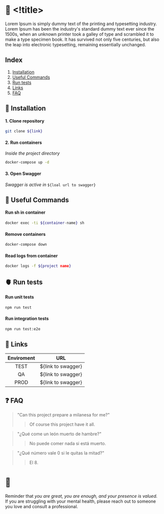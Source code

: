 # 🦘 <!title> <!-- project name -->

Lorem Ipsum is simply dummy text of the printing and typesetting industry. Lorem Ipsum has been the industry's standard dummy text ever since the 1500s, when an unknown printer took a galley of type and scrambled it to make a type specimen book. It has survived not only five centuries, but also the leap into electronic typesetting, remaining essentially unchanged.

<!-- short description about the project -->

## Index

1. [Installation](#installation)
2. [Useful Commands](#useful-commands)
3. [Run tests](#run-tests)
4. [Links](#links)
5. [FAQ](#faw)

<a name="installation"></a>

## 👣 Installation

#### 1. Clone repository

```bash
git clone ${link}
```

#### 2. Run containers

_Inside the project directory_

```bash
docker-compose up -d
```

#### 3. Open Swagger

_Swagger is active in_ `${loal url to swagger}`

<a name="useful-commands"></a>

## 🧠 Useful Commands

#### Run sh in container

```bash
docker exec -ti ${container-name} sh
```

#### Remove containers

```bash
docker-compose down
```

#### Read logs from container

```bash
docker logs -f ${project name}
```

<a name="run-tests"></a>

## 🫀 Run tests

#### Run unit tests

```bash
npm run test
```

#### Run integration tests

```bash
npm run test:e2e
```

<a name="links"></a>

## 🔗 Links

| Enviroment |        URL         |
| :--------: | :----------------: |
|    TEST    | ${link to swagger} |
|     QA     | ${link to swagger} |
|    PROD    | ${link to swagger} |

<a name="faq"></a>

## ❓ FAQ

> "Can this project prepare a milanesa for me?"
>
> > Of course this project have it all.

> "¿Qué come un león muerto de hambre?"
>
> > No puede comer nada si está muerto.

> "¿Qué número vale 0 si le quitas la mitad?"
>
> > El 8.

# 🧡

Reminder that _you are great, you are enough, and your presence is valued._ If you are struggling with your mental health, please reach out to someone you love and consult a professional.
